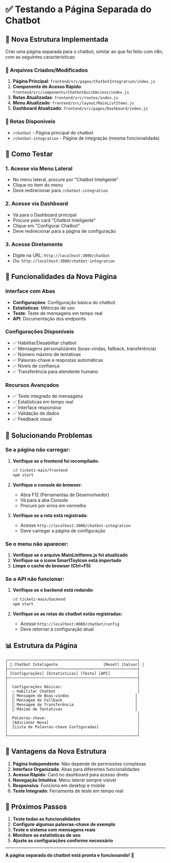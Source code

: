 # ✅ Testando a Página Separada do Chatbot

## 🚀 Nova Estrutura Implementada

Criei uma página separada para o chatbot, similar ao que foi feito com n8n, com as seguintes características:

### 📁 Arquivos Criados/Modificados

1. **Página Principal**: `frontend/src/pages/ChatbotIntegration/index.js`
2. **Componente de Acesso Rápido**: `frontend/src/components/ChatbotQuickAccess/index.js`
3. **Rotas Atualizadas**: `frontend/src/routes/index.js`
4. **Menu Atualizado**: `frontend/src/layout/MainListItems.js`
5. **Dashboard Atualizado**: `frontend/src/pages/Dashboard/index.js`

### 🔗 Rotas Disponíveis

- `/chatbot` - Página principal do chatbot
- `/chatbot-integration` - Página de integração (mesma funcionalidade)

## 🧪 Como Testar

### 1. **Acesse via Menu Lateral**
- No menu lateral, procure por "Chatbot Inteligente"
- Clique no item do menu
- Deve redirecionar para `/chatbot-integration`

### 2. **Acesse via Dashboard**
- Vá para o Dashboard principal
- Procure pelo card "Chatbot Inteligente" 
- Clique em "Configurar Chatbot"
- Deve redirecionar para a página de configuração

### 3. **Acesse Diretamente**
- Digite na URL: `http://localhost:3000/chatbot`
- Ou: `http://localhost:3000/chatbot-integration`

## 🎯 Funcionalidades da Nova Página

### **Interface com Abas**
- **Configurações**: Configuração básica do chatbot
- **Estatísticas**: Métricas de uso
- **Teste**: Teste de mensagens em tempo real
- **API**: Documentação dos endpoints

### **Configurações Disponíveis**
- ✅ Habilitar/Desabilitar chatbot
- ✅ Mensagens personalizáveis (boas-vindas, fallback, transferência)
- ✅ Número máximo de tentativas
- ✅ Palavras-chave e respostas automáticas
- ✅ Níveis de confiança
- ✅ Transferência para atendente humano

### **Recursos Avançados**
- ✅ Teste integrado de mensagens
- ✅ Estatísticas em tempo real
- ✅ Interface responsiva
- ✅ Validação de dados
- ✅ Feedback visual

## 🔧 Solucionando Problemas

### **Se a página não carregar:**

1. **Verifique se o frontend foi recompilado:**
   ```bash
   cd ticketz-main/frontend
   npm start
   ```

2. **Verifique o console do browser:**
   - Abra F12 (Ferramentas de Desenvolvedor)
   - Vá para a aba Console
   - Procure por erros em vermelho

3. **Verifique se a rota está registrada:**
   - Acesse `http://localhost:3000/chatbot-integration`
   - Deve carregar a página de configuração

### **Se o menu não aparecer:**

1. **Verifique se o arquivo MainListItems.js foi atualizado**
2. **Verifique se o ícone SmartToyIcon está importado**
3. **Limpe o cache do browser (Ctrl+F5)**

### **Se a API não funcionar:**

1. **Verifique se o backend está rodando:**
   ```bash
   cd ticketz-main/backend
   npm start
   ```

2. **Verifique se as rotas do chatbot estão registradas:**
   - Acesse `http://localhost:8080/chatbot/config`
   - Deve retornar a configuração atual

## 📊 Estrutura da Página

```
┌─────────────────────────────────────────────────────────┐
│ 🤖 Chatbot Inteligente                    [Reset] [Salvar] │
├─────────────────────────────────────────────────────────┤
│ [Configurações] [Estatísticas] [Teste] [API]            │
├─────────────────────────────────────────────────────────┤
│                                                         │
│  Configurações Básicas:                                 │
│  ☐ Habilitar Chatbot                                    │
│  📝 Mensagem de Boas-vindas                             │
│  📝 Mensagem de Fallback                                │
│  📝 Mensagem de Transferência                           │
│  🔢 Máximo de Tentativas                                │
│                                                         │
│  Palavras-chave:                                        │
│  [Adicionar Nova]                                       │
│  [Lista de Palavras-chave Configuradas]                 │
│                                                         │
└─────────────────────────────────────────────────────────┘
```

## 🎉 Vantagens da Nova Estrutura

1. **Página Independente**: Não depende de permissões complexas
2. **Interface Organizada**: Abas para diferentes funcionalidades
3. **Acesso Rápido**: Card no dashboard para acesso direto
4. **Navegação Intuitiva**: Menu lateral sempre visível
5. **Responsiva**: Funciona em desktop e mobile
6. **Teste Integrado**: Ferramenta de teste em tempo real

## 🔄 Próximos Passos

1. **Teste todas as funcionalidades**
2. **Configure algumas palavras-chave de exemplo**
3. **Teste o sistema com mensagens reais**
4. **Monitore as estatísticas de uso**
5. **Ajuste as configurações conforme necessário**

---

**A página separada do chatbot está pronta e funcionando!** 🎉


